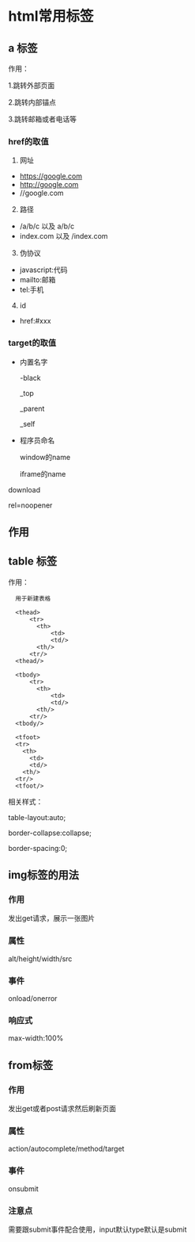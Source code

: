 # html常用标签

## a 标签
  作用：

  1.跳转外部页面

  2.跳转内部锚点

  3.跳转邮箱或者电话等
  ### href的取值
  1. 网址
   * https://google.com
   * http://google.com
   * //google.com
  2. 路径
   * /a/b/c 以及 a/b/c
   * index.com 以及 /index.com
  
 
  3. 伪协议
   * javascript:代码
   * mailto:邮箱
   * tel:手机
  4. id
   * href:#xxx
  
  ### target的取值
  * 内置名字
  
     -black

     _top

     _parent

     _self
  * 程序员命名
  
     window的name

     iframe的name


  download

  rel=noopener

  ## 作用



## table 标签
  作用：

      用于新建表格

      <thead>
          <tr>
            <th>
                <td>
                <td/>
            <th/>
          <tr/>
      <thead/>

      <tbody>
          <tr>
            <th>
                <td>
                <td/>
            <th/>
          <tr/>
      <tbody/>

      <tfoot>
      <tr>
        <th>
          <td>
          <td/>
        <th/>
      <tr/>
      <tfoot/>

 相关样式：

 table-layout:auto;

 border-collapse:collapse;

 border-spacing:0;



## img标签的用法
### 作用

 发出get请求，展示一张图片
### 属性

 alt/height/width/src

### 事件

 onload/onerror

### 响应式
 max-width:100%

## from标签

### 作用

 发出get或者post请求然后刷新页面
### 属性

 action/autocomplete/method/target

### 事件

  onsubmit   

### 注意点
 需要跟submit事件配合使用，input默认type默认是submit